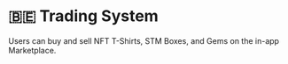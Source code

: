 # 🇧🇪 Trading System

Users can buy and sell NFT T-Shirts, STM Boxes, and Gems on the in-app Marketplace.
